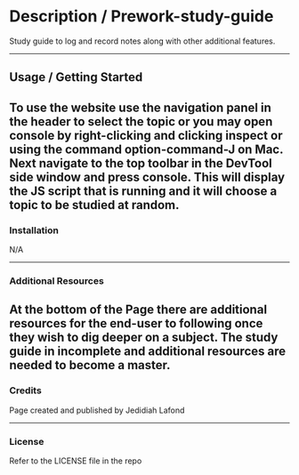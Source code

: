 # Description / Prework-study-guide
Study guide to log and record notes along with other additional features.

---
## Usage / Getting Started
To use the website use the navigation panel in the header to select the topic or you may open
console by right-clicking and clicking inspect or using the command option-command-J on Mac. 
Next navigate to the top toolbar in the DevTool side window and press console. This will display
the JS script that is running and it will choose a topic to be studied at random.
---
### Installation
N/A

---
### Additional Resources
At the bottom of the Page there are additional resources for the end-user to following once
they wish to dig deeper on a subject. The study guide in incomplete and additional resources
are needed to become a master.
---
### Credits
Page created and published by Jedidiah Lafond

---
### License
Refer to the LICENSE file in the repo